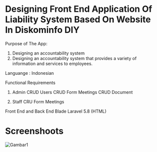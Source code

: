 # Designing Front End Application Of Liability System Based On Website In Diskominfo DIY
Purpose of The App:
1. Designing an accountability system
2. Designing an accountability system that provides a variety of information and services to employees.

Languange : Indonesian

Functional Requirements
1. Admin
    CRUD Users
    CRUD Form Meetings
    CRUD Document

2. Staff
    CRU Form Meetings

Front End and Back End
Blade Laravel 5.8 (HTML)
 
 # Screenshoots 
 ![Gambar1](https://github.com/diazamaliana/sistemspj/blob/master/public/SPJ-DISKOMINFO-DIY_-Masuk-Google-Chrome-2021-02-08-14-50-27.gif?raw=truef)

